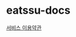 # eatssu-docs

[서비스 이용약관](https://github.com/EAT-SSU/eatssu-docs/wiki/EAT%E2%80%90SSU-%EC%84%9C%EB%B9%84%EC%8A%A4-%EC%9D%B4%EC%9A%A9%EC%95%BD%EA%B4%80)
